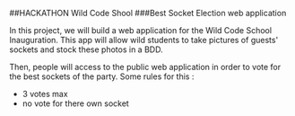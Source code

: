 ##HACKATHON Wild Code Shool
###Best Socket Election web application

In this project, we will build a web application for the Wild Code School Inauguration.
This app will allow wild students to take pictures of guests' sockets and stock these photos in a BDD.

Then, people will access to the public web application in order to vote for the best sockets of the party.
Some rules for this :
- 3 votes max
- no vote for there own socket 

